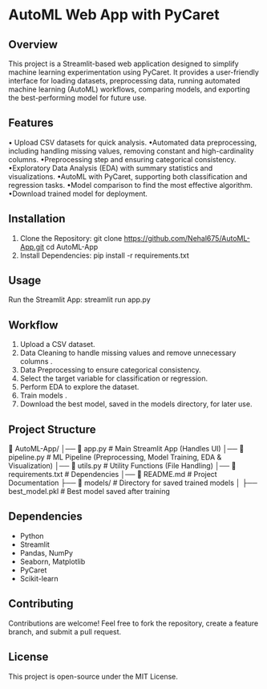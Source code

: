 # AutoML Web App with PyCaret 

## Overview

This project is a Streamlit-based web application designed to simplify machine learning experimentation using PyCaret. It provides a user-friendly interface for loading datasets, preprocessing data, running automated machine learning (AutoML) workflows, comparing models, and exporting the best-performing model for future use.

## Features

• Upload CSV datasets for quick analysis.
•Automated data preprocessing, including handling missing values, removing constant and high-cardinality columns.
•Preprocessing step and ensuring categorical consistency.
•Exploratory Data Analysis (EDA) with summary statistics and visualizations.
•AutoML with PyCaret, supporting both classification and regression tasks.
•Model comparison to find the most effective algorithm.
•Download trained model for deployment.


## Installation

1. Clone the Repository:
   git clone https://github.com/Nehal675/AutoML-App.git
   cd AutoML-App
2. Install Dependencies:
   pip install -r requirements.txt

## Usage

Run the Streamlit App:
   streamlit run app.py

## Workflow

1. Upload a CSV dataset.
2. Data Cleaning to handle missing values and remove unnecessary columns .
3. Data Preprocessing to ensure categorical consistency.
4. Select the target variable for classification or regression.
5. Perform EDA to explore the dataset.
6. Train models .
7. Download the best model, saved in the models directory, for later use.

## Project Structure

📂 AutoML-App/
│── 📜 app.py                 # Main Streamlit App (Handles UI)
│── 📜 pipeline.py            # ML Pipeline (Preprocessing, Model Training, EDA & Visualization)
│── 📜 utils.py               # Utility Functions (File Handling)
│── 📜 requirements.txt       # Dependencies
│── 📜 README.md              # Project Documentation
├── 📂 models/                # Directory for saved trained models
│       ├── best_model.pkl    # Best model saved after training


## Dependencies

- Python 
- Streamlit
- Pandas, NumPy
- Seaborn, Matplotlib
- PyCaret
- Scikit-learn

## Contributing

Contributions are welcome! Feel free to fork the repository, create a feature branch, and submit a pull request.

## License

This project is open-source under the MIT License.
